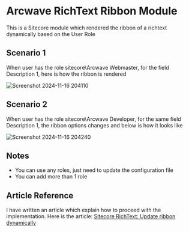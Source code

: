 # Arcwave RichText Ribbon Module

This is a Sitecore module which rendered the ribbon of a richtext dynamically based on the User Role

## Scenario 1

When user has the role sitecore\Arcwave Webmaster, for the field Description 1, here is how the ribbon is rendered

![Screenshot 2024-11-16 204110](https://github.com/user-attachments/assets/9571bd28-9f3f-408d-bdd3-7136432f6648)

## Scenario 2

When user has the role sitecore\Arcwave Developer, for the same field Description 1, the ribbon options changes and below is how it looks like

![Screenshot 2024-11-16 204240](https://github.com/user-attachments/assets/33e2f3ef-6f64-44d9-a136-b348bdfedd2d)

## Notes

- You can use any roles, just need to update the configuration file
- You can add more than 1 role

## Article Reference

I have written an article which explain how to proceed with the implementation. Here is the article: [Sitecore RichText: Update ribbon dynamically](https://hishaamn.wordpress.com/2024/11/16/sitecore-richtext-update-ribbon-dynamically/)
